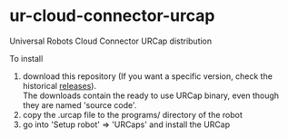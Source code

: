 # ur-cloud-connector-urcap
Universal Robots Cloud Connector URCap distribution

To install 
1. download this repository (If you want a specific version, check the historical [releases](https://github.com/KimNyholm/ur-cloud-connector-urcap/releases)).  
The downloads contain the ready to use URCap binary, even though they are named 'source code'.
2. copy the .urcap file to the programs/ directory of the robot
3. go into 'Setup robot' => 'URCaps' and install the URCap
